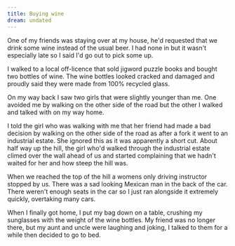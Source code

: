 ```yaml
---
title: Buying wine
dream: undated
---
```


One of my friends <!-- CD --> was staying over at my house, he'd requested that we drink some wine instead of the usual beer. I had none in but it wasn't especially late so I said I'd go out to pick some up.

I walked to a local off-licence that sold jigword puzzle books and bought two bottles of wine. The wine bottles looked cracked and damaged and proudly said they were made from 100% recycled glass.

On my way back I saw two girls that were slightly younger than me. One avoided me by walking on the other side of the road but the other I walked and talked with on my way home.

I told the girl who was walking with me that her friend had made a bad decision by walking on the other side of the road as after a fork it went to an industrial estate. She ignored this as it was apparently a short cut. About half way up the hill, the girl who'd walked through the industrial estate climed over the wall ahead of us and started complaining that we hadn't waited for her and how steep the hill was.

When we reached the top of the hill a womens only driving instructor stopped by us. There was a sad looking Mexican man in the back of the car. There weren't enough seats in the car so I just ran alongside it extremely quickly, overtaking many cars.

When I finally got home, I put my bag down on a table, crushing my sunglasses with the weight of the wine bottles. My friend was no longer there, but my aunt and uncle were laughing and joking, I talked to them for a while then decided to go to bed.